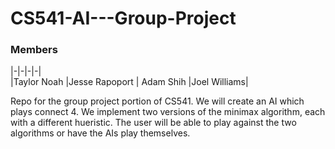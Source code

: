 # CS541-AI---Group-Project
### Members
|-|-|-|-|  
|Taylor Noah |Jesse Rapoport | Adam Shih |Joel Williams|

Repo for the group project portion of CS541.  We will create an AI which  plays connect 4.
We implement two versions of the minimax algorithm, each with a different hueristic. The user will be able to play against the two  
algorithms or have the AIs play themselves.
